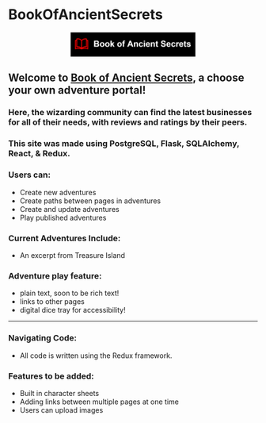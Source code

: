 # BookOfAncientSecrets

<img src=./flask_react_starter/boas_logo.png style="display: flex; width: 50%; margin: auto" /> 

## Welcome to [Book of Ancient Secrets](https://book-of-ancient-secrets.herokuapp.com/), a choose your own adventure portal!

### Here, the wizarding community can find the latest businesses for all of their needs, with reviews and ratings by their peers.

### This site was made using PostgreSQL, Flask, SQLAlchemy, React, & Redux.

### Users can:
* Create new adventures
* Create paths between pages in adventures
* Create and update adventures
* Play published adventures

### Current Adventures Include:
* An excerpt from Treasure Island

### Adventure play feature:
* plain text, soon to be rich text!
* links to other pages
* digital dice tray for accessibility!


---

### Navigating Code:
* All code is written using the Redux framework.

### Features to be added:
* Built in character sheets
* Adding links between multiple pages at one time
* Users can upload images
